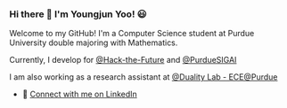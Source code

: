 ### Hi there 👋 I'm Youngjun Yoo! :smiley:

<!--
**youngjun-yoo16/youngjun-yoo16** is a ✨ _special_ ✨ repository because its `README.md` (this file) appears on your GitHub profile.

Here are some ideas to get you started:

- 🔭 I’m currently working on ...
- 🌱 I’m currently learning ...
- 👯 I’m looking to collaborate on ...
- 🤔 I’m looking for help with ...
- 💬 Ask me about ...
- 📫 How to reach me: ...
- 😄 Pronouns: ...
- ⚡ Fun fact: ...
-->
Welcome to my GitHub! I'm a Computer Science student at Purdue University double majoring with Mathematics.

Currently, I develop for [@Hack-the-Future](https://github.com/Hack-the-Future) and [@PurdueSIGAI](https://github.com/PurdueSIGAI)

I am also working as a research assistant at [@Duality Lab - ECE@Purdue](https://github.com/PurdueDualityLab)

* :hatching_chick: [Connect with me on LinkedIn](https://www.linkedin.com/in/youngjun-yoo/)

